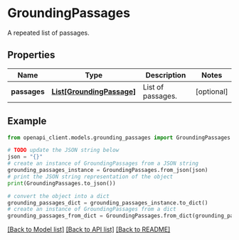 # GroundingPassages

A repeated list of passages.

## Properties

Name | Type | Description | Notes
------------ | ------------- | ------------- | -------------
**passages** | [**List[GroundingPassage]**](GroundingPassage.md) | List of passages. | [optional] 

## Example

```python
from openapi_client.models.grounding_passages import GroundingPassages

# TODO update the JSON string below
json = "{}"
# create an instance of GroundingPassages from a JSON string
grounding_passages_instance = GroundingPassages.from_json(json)
# print the JSON string representation of the object
print(GroundingPassages.to_json())

# convert the object into a dict
grounding_passages_dict = grounding_passages_instance.to_dict()
# create an instance of GroundingPassages from a dict
grounding_passages_from_dict = GroundingPassages.from_dict(grounding_passages_dict)
```
[[Back to Model list]](../README.md#documentation-for-models) [[Back to API list]](../README.md#documentation-for-api-endpoints) [[Back to README]](../README.md)



